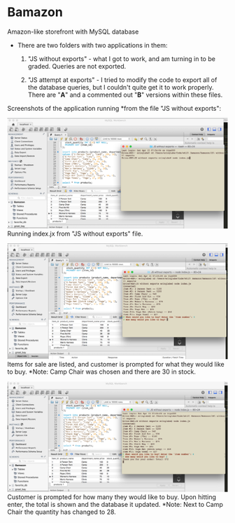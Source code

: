 # Bamazon
Amazon-like storefront with MySQL database

* There are two folders with two applications in them:
	1. "JS without exports" - what I got to work, and am turning in to be graded. Queries are not exported.

	2. "JS attempt at exports" - I tried to modify the code to export all of the database queries, but I couldn't quite get it to work properly. There are "**A**" and a commented out "**B**" versions within these files.



Screenshots of the application running *from the file "JS without exports":

![Alt Tag](/images/a.png)
Running index.jx from "JS without exports" file.

![Alt Tag](/images/b.png)
Items for sale are listed, and customer is prompted for what they would like to buy.
*Note: Camp Chair was chosen and there are 30 in stock.

![Alt Tag](/images/c.png)
Customer is prompted for how many they would like to buy. Upon hitting enter, the total is shown and the database it updated.
*Note: Next to Camp Chair the quantity has changed to 28.
